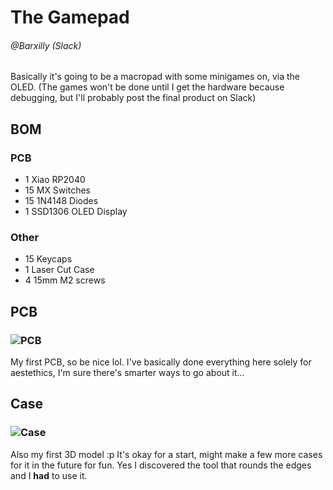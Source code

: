 # The Gamepad
###### @Barxilly (Slack)
Basically it's going to be a macropad with some minigames on, via the OLED. (The games won't be done until I get the hardware because debugging, but I'll probably post the final product on Slack)

## BOM
### PCB
- 1 Xiao RP2040
- 15 MX Switches
- 15 1N4148 Diodes
- 1 SSD1306 OLED Display

### Other
- 15 Keycaps
- 1 Laser Cut Case
- 4 15mm M2 screws

## PCB
### ![PCB](https://github.com/barxilly/hackpad/blob/main/hackpads/gamepad/imagesforreadme/pcb.png?raw=true)
My first PCB, so be nice lol. I've basically done everything here solely for aestethics, I'm sure there's smarter ways to go about it...

## Case
### ![Case](https://github.com/barxilly/hackpad/blob/main/hackpads/gamepad/imagesforreadme/case.png?raw=true)
Also my first 3D model :p  It's okay for a start, might make a few more cases for it in the future for fun. Yes I discovered the tool that rounds the edges and I **had** to use it. 
